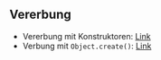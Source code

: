 ## Vererbung

* Vererbung mit Konstruktoren: [Link](http://us6.campaign-archive2.com/?u=2cc20705b76fa66ab84a6634f&id=ee0c454f41)
* Verbung mit ```Object.create()```: [Link](http://us6.campaign-archive2.com/?u=2cc20705b76fa66ab84a6634f&id=8aec89975a)
